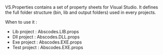 
VS.Properties contains a set of property sheets for Visual Studio.
It defines the full folder structure (bin, lib and output folders) used in every projects.

When to use it :
- Lib project : Abscodes.LIB.props
- Dll project : Abscodes.DLL.props
- Exe project : Abscodes.EXE.props
- Test project : Abscodes.EXE.props